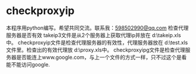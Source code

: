# checkproxyip
本程序用python编写。希望共同交流。联系我：598502990@qq.com
检查代理服务器是否有效
takeip3文件是从2个服务器上获取代理ip并放在 d:\takeip.xls中。
checkproxyip文件是检查代理服务器的有效性，代理服务器放在 d:\test.xls文件里。检查出的有效代理放 d:\proxy.xls中。
checkproxyipg文件是检查代理服务器是否能连上www.google.com，与上一个文件的方式一样，只不过这个是看能不能访问google.
